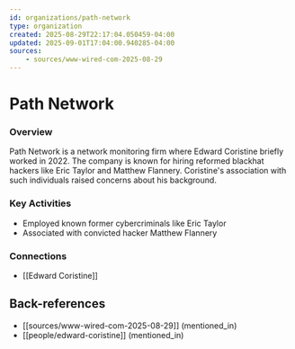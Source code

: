 ```yaml
---
id: organizations/path-network
type: organization
created: 2025-08-29T22:17:04.050459-04:00
updated: 2025-09-01T17:04:00.940285-04:00
sources:
    - sources/www-wired-com-2025-08-29
---
```


# Path Network

### Overview
Path Network is a network monitoring firm where Edward Coristine briefly worked in 2022. The company is known for hiring reformed blackhat hackers like Eric Taylor and Matthew Flannery. Coristine's association with such individuals raised concerns about his background.

### Key Activities
- Employed known former cybercriminals like Eric Taylor
- Associated with convicted hacker Matthew Flannery

### Connections
- [[Edward Coristine]]

## Back-references
<!-- Auto-maintained by the system -->
- [[sources/www-wired-com-2025-08-29]] (mentioned_in)
- [[people/edward-coristine]] (mentioned_in)

